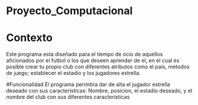 # Proyecto_Computacional

# Contexto
Este programa esta diseñado para el tiempo de ocio de aquellos aficionados por el futbol o los que deseen aprender de el, en el cual es posible crear tu propio club con diferentes atributos como el país, metodos de juego; establecer el estadio y los jugadores estrella.

#Funcionalidad
El programa perimtira dar de alta el jugador estrella deseado con sus caracteristicas: Nombre, posicion,
el estadio deseado, y el nombre del club con sus diferentes características
